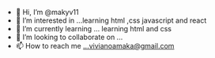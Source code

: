 - 👋 Hi, I’m @makyv11
- 👀 I’m interested in ...learning html ,css  javascript and react
- 🌱 I’m currently learning ... learning html and css
- 💞️ I’m looking to collaborate on ...
- 📫 How to reach me ...vivianoamaka@gmail.com

<!---
makyv11/makyv11 is a ✨ special ✨ repository because its `README.md` (this file) appears on your GitHub profile.
You can click the Preview link to take a look at your changes.
--->

